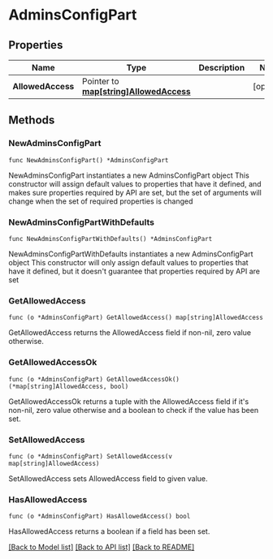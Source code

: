 # AdminsConfigPart

## Properties

Name | Type | Description | Notes
------------ | ------------- | ------------- | -------------
**AllowedAccess** | Pointer to [**map[string]AllowedAccess**](AllowedAccess.md) |  | [optional] 

## Methods

### NewAdminsConfigPart

`func NewAdminsConfigPart() *AdminsConfigPart`

NewAdminsConfigPart instantiates a new AdminsConfigPart object
This constructor will assign default values to properties that have it defined,
and makes sure properties required by API are set, but the set of arguments
will change when the set of required properties is changed

### NewAdminsConfigPartWithDefaults

`func NewAdminsConfigPartWithDefaults() *AdminsConfigPart`

NewAdminsConfigPartWithDefaults instantiates a new AdminsConfigPart object
This constructor will only assign default values to properties that have it defined,
but it doesn't guarantee that properties required by API are set

### GetAllowedAccess

`func (o *AdminsConfigPart) GetAllowedAccess() map[string]AllowedAccess`

GetAllowedAccess returns the AllowedAccess field if non-nil, zero value otherwise.

### GetAllowedAccessOk

`func (o *AdminsConfigPart) GetAllowedAccessOk() (*map[string]AllowedAccess, bool)`

GetAllowedAccessOk returns a tuple with the AllowedAccess field if it's non-nil, zero value otherwise
and a boolean to check if the value has been set.

### SetAllowedAccess

`func (o *AdminsConfigPart) SetAllowedAccess(v map[string]AllowedAccess)`

SetAllowedAccess sets AllowedAccess field to given value.

### HasAllowedAccess

`func (o *AdminsConfigPart) HasAllowedAccess() bool`

HasAllowedAccess returns a boolean if a field has been set.


[[Back to Model list]](../README.md#documentation-for-models) [[Back to API list]](../README.md#documentation-for-api-endpoints) [[Back to README]](../README.md)


